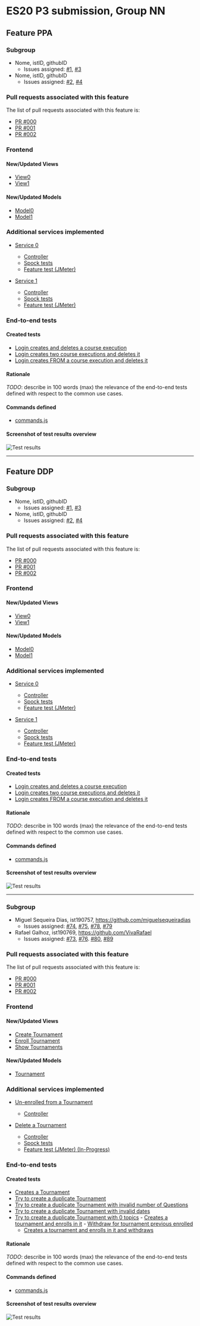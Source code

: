 # ES20 P3 submission, Group NN

## Feature PPA

### Subgroup

 - Nome, istID, githubID
   + Issues assigned: [#1](https://github.com), [#3](https://github.com)
 - Nome, istID, githubID
   + Issues assigned: [#2](https://github.com), [#4](https://github.com)
 
### Pull requests associated with this feature

The list of pull requests associated with this feature is:

 - [PR #000](https://github.com)
 - [PR #001](https://github.com)
 - [PR #002](https://github.com)


### Frontend

#### New/Updated Views

 - [View0](https://github.com)
 - [View1](https://github.com)


#### New/Updated Models

 - [Model0](https://github.com)
 - [Model1](https://github.com)

### Additional services implemented

 - [Service 0](https://github.com)
    + [Controller](https://github.com)
    + [Spock tests](https://github.com)
    + [Feature test (JMeter)](https://github.com)

 - [Service 1](https://github.com)
    + [Controller](https://github.com)
    + [Spock tests](https://github.com)
    + [Feature test (JMeter)](https://github.com)


### End-to-end tests

#### Created tests

 - [Login creates and deletes a course execution](https://github.com/socialsoftware/quizzes-tutor/blob/6dcf668498be3d6e45c84ebf61e81b931bdc797b/frontend/tests/e2e/specs/admin/manageCourseExecutions.js#L10)
 - [Login creates two course executions and deletes it](https://github.com/socialsoftware/quizzes-tutor/blob/6dcf668498be3d6e45c84ebf61e81b931bdc797b/frontend/tests/e2e/specs/admin/manageCourseExecutions.js#L16)
 - [Login creates FROM a course execution and deletes it](https://github.com/socialsoftware/quizzes-tutor/blob/6dcf668498be3d6e45c84ebf61e81b931bdc797b/frontend/tests/e2e/specs/admin/manageCourseExecutions.js#L30)

#### Rationale
*TODO*: describe in 100 words (max) the relevance of the end-to-end tests defined with respect to the
common use cases.

#### Commands defined

 - [commands.js](https://github.com/socialsoftware/quizzes-tutor/blob/master/frontend/tests/e2e/support/commands.js)

#### Screenshot of test results overview

![Test results](p3-images/cypress_results.png)


---

## Feature DDP

### Subgroup

 - Nome, istID, githubID
   + Issues assigned: [#1](https://github.com), [#3](https://github.com)
 - Nome, istID, githubID
   + Issues assigned: [#2](https://github.com), [#4](https://github.com)
 
### Pull requests associated with this feature

The list of pull requests associated with this feature is:

 - [PR #000](https://github.com)
 - [PR #001](https://github.com)
 - [PR #002](https://github.com)


### Frontend

#### New/Updated Views

 - [View0](https://github.com)
 - [View1](https://github.com)


#### New/Updated Models

 - [Model0](https://github.com)
 - [Model1](https://github.com)

### Additional services implemented

 - [Service 0](https://github.com)
    + [Controller](https://github.com)
    + [Spock tests](https://github.com)
    + [Feature test (JMeter)](https://github.com)

 - [Service 1](https://github.com)
    + [Controller](https://github.com)
    + [Spock tests](https://github.com)
    + [Feature test (JMeter)](https://github.com)


### End-to-end tests

#### Created tests

 - [Login creates and deletes a course execution](https://github.com/socialsoftware/quizzes-tutor/blob/6dcf668498be3d6e45c84ebf61e81b931bdc797b/frontend/tests/e2e/specs/admin/manageCourseExecutions.js#L10)
 - [Login creates two course executions and deletes it](https://github.com/socialsoftware/quizzes-tutor/blob/6dcf668498be3d6e45c84ebf61e81b931bdc797b/frontend/tests/e2e/specs/admin/manageCourseExecutions.js#L16)
 - [Login creates FROM a course execution and deletes it](https://github.com/socialsoftware/quizzes-tutor/blob/6dcf668498be3d6e45c84ebf61e81b931bdc797b/frontend/tests/e2e/specs/admin/manageCourseExecutions.js#L30)

#### Rationale
*TODO*: describe in 100 words (max) the relevance of the end-to-end tests defined with respect to the
common use cases.

#### Commands defined

 - [commands.js](https://github.com/socialsoftware/quizzes-tutor/blob/master/frontend/tests/e2e/support/commands.js)

#### Screenshot of test results overview

![Test results](p3-images/cypress_results.png)

---


### Subgroup
 - Miguel Sequeira Dias, ist190757, https://github.com/miguelsequeiradias
   + Issues assigned: [#74](https://github.com/tecnico-softeng/es20tg_41-project/issues/74), [#75](https://github.com/tecnico-softeng/es20tg_41-project/issues/75), [#78](https://github.com/tecnico-softeng/es20tg_41-project/issues/78), [#79](https://github.com/tecnico-softeng/es20tg_41-project/issues/79)
 - Rafael Galhoz, ist190769, https://github.com/VivaRafael
   + Issues assigned: [#73](https://github.com/tecnico-softeng/es20tg_41-project/issues/73), [#76](https://github.com/tecnico-softeng/es20tg_41-project/issues/76). [#80](https://github.com/tecnico-softeng/es20tg_41-project/issues/80), [#89](https://github.com/tecnico-softeng/es20tg_41-project/issues/89)
 
### Pull requests associated with this feature

The list of pull requests associated with this feature is:

 - [PR #000](https://github.com)
 - [PR #001](https://github.com)
 - [PR #002](https://github.com)


### Frontend

#### New/Updated Views

 - [Create Tournament](https://github.com/tecnico-softeng/es20tg_41-project/blob/tdp-fixed/frontend/src/views/student/tournament/CreateTournament.vue)
 - [Enroll Tournament](https://github.com/tecnico-softeng/es20tg_41-project/blob/tdp-fixed/frontend/src/views/student/tournament/EnrollTournament.vue)
 - [Show Tournaments](https://github.com/tecnico-softeng/es20tg_41-project/blob/tdp-fixed/frontend/src/views/student/tournament/ShowTournaments.vue)


#### New/Updated Models

 - [Tournament](https://github.com/tecnico-softeng/es20tg_41-project/blob/tdp-fixed/frontend/src/models/tournament/Tournament.ts)

### Additional services implemented

 - [Un-enrolled from a Tournament](https://github.com)
    + [Controller](https://github.com/tecnico-softeng/es20tg_41-project/blob/tdp-fixed/backend/src/main/java/pt/ulisboa/tecnico/socialsoftware/tutor/tournament/TournamentController.java#L18)

 - [Delete a Tournament](https://github.com)
    + [Controller](https://github.com/tecnico-softeng/es20tg_41-project/blob/tdp-fixed/backend/src/main/java/pt/ulisboa/tecnico/socialsoftware/tutor/tournament/TournamentController.java#L18)
    + [Spock tests](https://github.com/tecnico-softeng/es20tg_41-project/blob/tdp-fixed/backend/src/test/groovy/pt/ulisboa/tecnico/socialsoftware/tutor/tournament/service/RemoveTournamentServiceSpockPerfomanceTest.groovy)
    + [Feature test (JMeter) (In-Progress)](https://github.com)


### End-to-end tests

#### Created tests

 - [Creates a Tournament](https://github.com/tecnico-softeng/es20tg_41-project/blob/tdp-fixed/frontend/tests/e2e/specs/student/manageTournaments.js#L10)
 - [Try to create a duplicate Tournament](https://github.com/socialsoftware/quizzes-tutor/blob/6dcf668498be3d6e45c84ebf61e81b931bdc797b/frontend/tests/e2e/specs/admin/manageCourseExecutions.js#L15)
 - [Try to create a duplicate Tournament with invalid number of Questions](https://github.com/socialsoftware/quizzes-tutor/blob/6dcf668498be3d6e45c84ebf61e81b931bdc797b/frontend/tests/e2e/specs/admin/manageCourseExecutions.js#L24)
  - [Try to create a duplicate Tournament with invalid dates](https://github.com/socialsoftware/quizzes-tutor/blob/6dcf668498be3d6e45c84ebf61e81b931bdc797b/frontend/tests/e2e/specs/admin/manageCourseExecutions.js#L30)
   - [Try to create a duplicate Tournament with 0 topics](https://github.com/socialsoftware/quizzes-tutor/blob/6dcf668498be3d6e45c84ebf61e81b931bdc797b/frontend/tests/e2e/specs/admin/manageCourseExecutions.js#L35)
    - [Creates a tournament and enrolls in it](https://github.com/socialsoftware/quizzes-tutor/blob/6dcf668498be3d6e45c84ebf61e81b931bdc797b/frontend/tests/e2e/specs/admin/manageCourseExecutions.js#L41)
    - [Withdraw for tournament previous enrolled](https://github.com/socialsoftware/quizzes-tutor/blob/6dcf668498be3d6e45c84ebf61e81b931bdc797b/frontend/tests/e2e/specs/admin/manageCourseExecutions.js#L46)
     - [Creates a tournament and enrolls in it and withdraws](https://github.com/socialsoftware/quizzes-tutor/blob/6dcf668498be3d6e45c84ebf61e81b931bdc797b/frontend/tests/e2e/specs/admin/manageCourseExecutions.js#L50)

#### Rationale
*TODO*: describe in 100 words (max) the relevance of the end-to-end tests defined with respect to the
common use cases.

#### Commands defined

 - [commands.js](https://github.com/socialsoftware/quizzes-tutor/blob/master/frontend/tests/e2e/support/commands.js)

#### Screenshot of test results overview

![Test results](p3-images/cypress_results.png)
